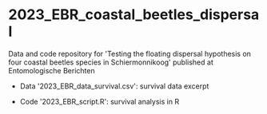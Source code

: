 # 2023_EBR_coastal_beetles_dispersal
Data and code repository for 'Testing the floating dispersal hypothesis on four coastal beetles species in Schiermonnikoog' published at Entomologische Berichten

- Data
  '2023_EBR_data_survival.csv': survival data excerpt 

- Code
  '2023_EBR_script.R': survival analysis in R
